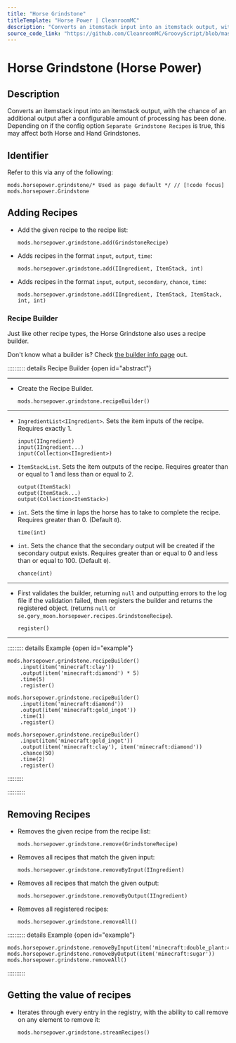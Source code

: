 ```yaml
---
title: "Horse Grindstone"
titleTemplate: "Horse Power | CleanroomMC"
description: "Converts an itemstack input into an itemstack output, with the chance of an additional output after a configurable amount of processing has been done. Depending on if the config option `Separate Grindstone Recipes` is true, this may affect both Horse and Hand Grindstones."
source_code_link: "https://github.com/CleanroomMC/GroovyScript/blob/master/src/main/java/com/cleanroommc/groovyscript/compat/mods/horsepower/Grindstone.java"
---
```


# Horse Grindstone (Horse Power)

## Description

Converts an itemstack input into an itemstack output, with the chance of an additional output after a configurable amount of processing has been done. Depending on if the config option `Separate Grindstone Recipes` is true, this may affect both Horse and Hand Grindstones.

## Identifier

Refer to this via any of the following:

```groovy:no-line-numbers {1}
mods.horsepower.grindstone/* Used as page default */ // [!code focus]
mods.horsepower.Grindstone
```


## Adding Recipes

- Add the given recipe to the recipe list:

    ```groovy:no-line-numbers
    mods.horsepower.grindstone.add(GrindstoneRecipe)
    ```

- Adds recipes in the format `input`, `output`, `time`:

    ```groovy:no-line-numbers
    mods.horsepower.grindstone.add(IIngredient, ItemStack, int)
    ```

- Adds recipes in the format `input`, `output`, `secondary`, `chance`, `time`:

    ```groovy:no-line-numbers
    mods.horsepower.grindstone.add(IIngredient, ItemStack, ItemStack, int, int)
    ```


### Recipe Builder

Just like other recipe types, the Horse Grindstone also uses a recipe builder.

Don't know what a builder is? Check [the builder info page](../../getting_started/builder.md) out.

:::::::::: details Recipe Builder {open id="abstract"}

---

- Create the Recipe Builder.

    ```groovy:no-line-numbers
    mods.horsepower.grindstone.recipeBuilder()
    ```

---

- `IngredientList<IIngredient>`. Sets the item inputs of the recipe. Requires exactly 1.

    ```groovy:no-line-numbers
    input(IIngredient)
    input(IIngredient...)
    input(Collection<IIngredient>)
    ```

- `ItemStackList`. Sets the item outputs of the recipe. Requires greater than or equal to 1 and less than or equal to 2.

    ```groovy:no-line-numbers
    output(ItemStack)
    output(ItemStack...)
    output(Collection<ItemStack>)
    ```

- `int`. Sets the time in laps the horse has to take to complete the recipe. Requires greater than 0. (Default `0`).

    ```groovy:no-line-numbers
    time(int)
    ```

- `int`. Sets the chance that the secondary output will be created if the secondary output exists. Requires greater than or equal to 0 and less than or equal to 100. (Default `0`).

    ```groovy:no-line-numbers
    chance(int)
    ```

---

- First validates the builder, returning `null` and outputting errors to the log file if the validation failed, then registers the builder and returns the registered object. (returns `null` or `se.gory_moon.horsepower.recipes.GrindstoneRecipe`).

    ```groovy:no-line-numbers
    register()
    ```

---

::::::::: details Example {open id="example"}
```groovy:no-line-numbers
mods.horsepower.grindstone.recipeBuilder()
    .input(item('minecraft:clay'))
    .output(item('minecraft:diamond') * 5)
    .time(5)
    .register()

mods.horsepower.grindstone.recipeBuilder()
    .input(item('minecraft:diamond'))
    .output(item('minecraft:gold_ingot'))
    .time(1)
    .register()

mods.horsepower.grindstone.recipeBuilder()
    .input(item('minecraft:gold_ingot'))
    .output(item('minecraft:clay'), item('minecraft:diamond'))
    .chance(50)
    .time(2)
    .register()
```

:::::::::

::::::::::

## Removing Recipes

- Removes the given recipe from the recipe list:

    ```groovy:no-line-numbers
    mods.horsepower.grindstone.remove(GrindstoneRecipe)
    ```

- Removes all recipes that match the given input:

    ```groovy:no-line-numbers
    mods.horsepower.grindstone.removeByInput(IIngredient)
    ```

- Removes all recipes that match the given output:

    ```groovy:no-line-numbers
    mods.horsepower.grindstone.removeByOutput(IIngredient)
    ```

- Removes all registered recipes:

    ```groovy:no-line-numbers
    mods.horsepower.grindstone.removeAll()
    ```

:::::::::: details Example {open id="example"}
```groovy:no-line-numbers
mods.horsepower.grindstone.removeByInput(item('minecraft:double_plant:4'))
mods.horsepower.grindstone.removeByOutput(item('minecraft:sugar'))
mods.horsepower.grindstone.removeAll()
```

::::::::::

## Getting the value of recipes

- Iterates through every entry in the registry, with the ability to call remove on any element to remove it:

    ```groovy:no-line-numbers
    mods.horsepower.grindstone.streamRecipes()
    ```
